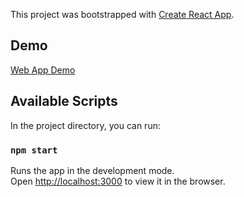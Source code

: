This project was bootstrapped with [Create React App](https://github.com/facebook/create-react-app).


## Demo
[Web App Demo](https://shuffle-triad.herokuapp.com/)


## Available Scripts

In the project directory, you can run:

### `npm start`

Runs the app in the development mode.<br>
Open [http://localhost:3000](http://localhost:3000) to view it in the browser.

